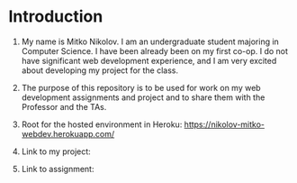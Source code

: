 # Introduction
1. My name is Mitko Nikolov. I am an undergraduate student majoring in Computer Science. I have been already been on my first co-op. I do not have significant web development experience, and I am very excited about developing my project for the class.

2. The purpose of this repository is to be used for work on my web development assignments and project and to share them with the Professor and the TAs.

3. Root for the hosted environment in Heroku: https://nikolov-mitko-webdev.herokuapp.com/
4. Link to my project:
5. Link to assignment:
